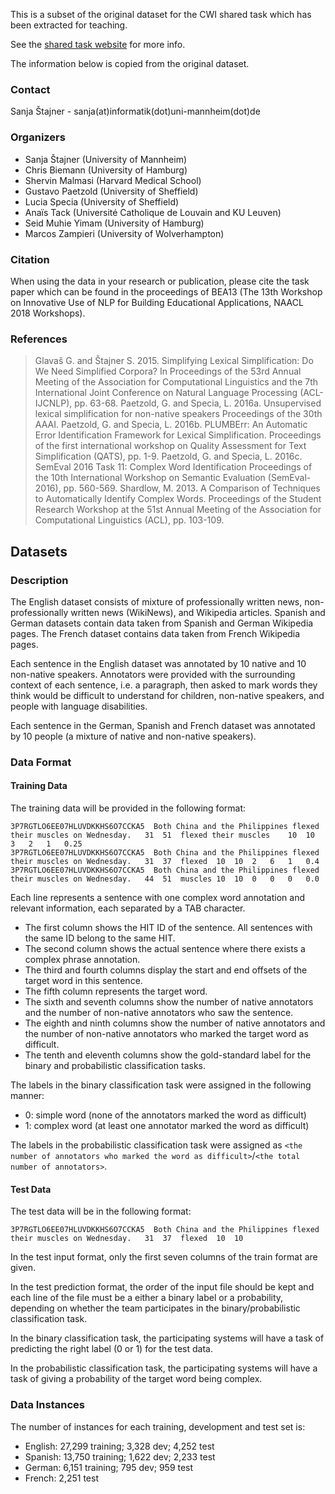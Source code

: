 This is a subset of the original dataset for the CWI shared task which has been extracted for teaching. 

See the [shared task website](http://sites.google.com/view/cwisharedtask2018/) for more info.

The information below is copied from the original dataset. 

### Contact

Sanja Štajner - sanja(at)informatik(dot)uni-mannheim(dot)de

### Organizers

- Sanja Štajner (University of Mannheim)
- Chris Biemann (University of Hamburg)
- Shervin Malmasi (Harvard Medical School)
- Gustavo Paetzold (University of Sheffield)
- Lucia Specia (University of Sheffield)
- Anaïs Tack (Université Catholique de Louvain and KU Leuven)
- Seid Muhie Yimam (University of Hamburg)
- Marcos Zampieri (University of Wolverhampton)

### Citation

When using the data in your research or publication, please cite the task paper which can be found in the proceedings of BEA13 (The 13th Workshop on Innovative Use of NLP for Building Educational Applications, NAACL 2018 Workshops).

### References

> Glavaš G. and Štajner S. 2015. Simplifying Lexical Simplification: Do We Need Simplified Corpora? In Proceedings of the 53rd Annual Meeting of the Association for Computational Linguistics and the 7th International Joint Conference on Natural Language Processing (ACL-IJCNLP), pp. 63-68.
> Paetzold, G. and Specia, L. 2016a. Unsupervised lexical simplification for non-native speakers Proceedings of the 30th AAAI.
> Paetzold, G. and Specia, L. 2016b. PLUMBErr: An Automatic Error Identification Framework for Lexical Simplification. Proceedings of the first international workshop on Quality Assessment for Text Simplification (QATS), pp. 1-9.
> Paetzold, G. and Specia, L. 2016c. SemEval 2016 Task 11: Complex Word Identification Proceedings of the 10th International Workshop on Semantic Evaluation (SemEval-2016), pp. 560-569.
> Shardlow, M. 2013. A Comparison of Techniques to Automatically Identify Complex Words. Proceedings of the Student Research Workshop at the 51st Annual Meeting of the Association for Computational Linguistics (ACL), pp. 103-109.


Datasets
--------

### Description

The English dataset consists of mixture of professionally written news, non-professionally written news (WikiNews), and Wikipedia articles. Spanish and German datasets contain data taken from Spanish and German Wikipedia pages. The French dataset contains data taken from French Wikipedia pages.

Each sentence in the English dataset was annotated by 10 native and 10 non-native speakers. Annotators were provided with the surrounding context of each sentence, i.e. a paragraph, then asked to mark words they think would be difficult to understand for children, non-native speakers, and people with language disabilities.

Each sentence in the German, Spanish and French dataset was annotated by 10 people (a mixture of native and non-native speakers).


### Data Format

#### Training Data

The training data will be provided in the following format:

    3P7RGTLO6EE07HLUVDKKHS6O7CCKA5	Both China and the Philippines flexed their muscles on Wednesday.	31	51	flexed their muscles	10	10	3	2	1	0.25
    3P7RGTLO6EE07HLUVDKKHS6O7CCKA5	Both China and the Philippines flexed their muscles on Wednesday.	31	37	flexed	10	10	2	6	1	0.4
    3P7RGTLO6EE07HLUVDKKHS6O7CCKA5	Both China and the Philippines flexed their muscles on Wednesday.	44	51	muscles	10	10	0	0	0	0.0

Each line represents a sentence with one complex word annotation and relevant information, each separated by a TAB character.
- The first column shows the HIT ID of the sentence. All sentences with the same ID belong to the same HIT.
- The second column shows the actual sentence where there exists a complex phrase annotation.
- The third and fourth columns display the start and end offsets of the target word in this sentence.
- The fifth column represents the target word.
- The sixth and seventh columns show the number of native annotators and the number of non-native annotators who saw the sentence.
- The eighth and ninth columns show the number of native annotators and the number of non-native annotators who marked the target word as difficult.
- The tenth and eleventh columns show the gold-standard label for the binary and probabilistic classification tasks.

The labels in the binary classification task were assigned in the following manner:
- 0: simple word (none of the annotators marked the word as difficult)
- 1: complex word (at least one annotator marked the word as difficult)

The labels in the probabilistic classification task were assigned as `<the number of annotators who marked the word as difficult>`/`<the total number of annotators>`.

#### Test Data

The test data will be in the following format:

    3P7RGTLO6EE07HLUVDKKHS6O7CCKA5	Both China and the Philippines flexed their muscles on Wednesday.	31	37	flexed	10	10

In the test input format, only the first seven columns of the train format are given.

In the test prediction format, the order of the input file should be kept and each line of the file must be a either a binary label or a probability, depending on whether the team participates in the binary/probabilistic classification task.

In the binary classification task, the participating systems will have a task of predicting the right label (0 or 1) for the test data.

In the probabilistic classification task, the participating systems will have a task of giving a probability of the target word being complex.


### Data Instances

The number of instances for each training, development and test set is:

- English: 27,299 training; 3,328 dev; 4,252 test
- Spanish: 13,750 training; 1,622 dev; 2,233 test
- German: 6,151 training; 795 dev; 959 test
- French: 2,251 test
